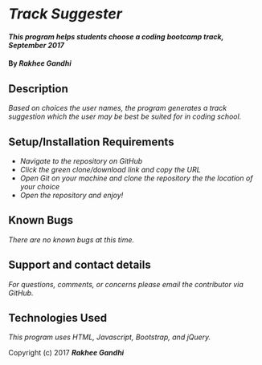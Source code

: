 # _Track Suggester_

#### _This program helps students choose a coding bootcamp track, September 2017_

#### By _**Rakhee Gandhi**_

## Description

_Based on choices the user names, the program generates a track suggestion which the user may be best be suited for in coding school._

## Setup/Installation Requirements

* _Navigate to the repository on GitHub_
* _Click the green clone/download link and copy the URL_
* _Open Git on your machine and clone the repository the the location of your choice_
* _Open the repository and enjoy!_

## Known Bugs

_There are no known bugs at this time._

## Support and contact details

_For questions, comments, or concerns please email the contributor via GitHub._

## Technologies Used

_This program uses HTML, Javascript, Bootstrap, and jQuery._

Copyright (c) 2017 **_Rakhee Gandhi_**
